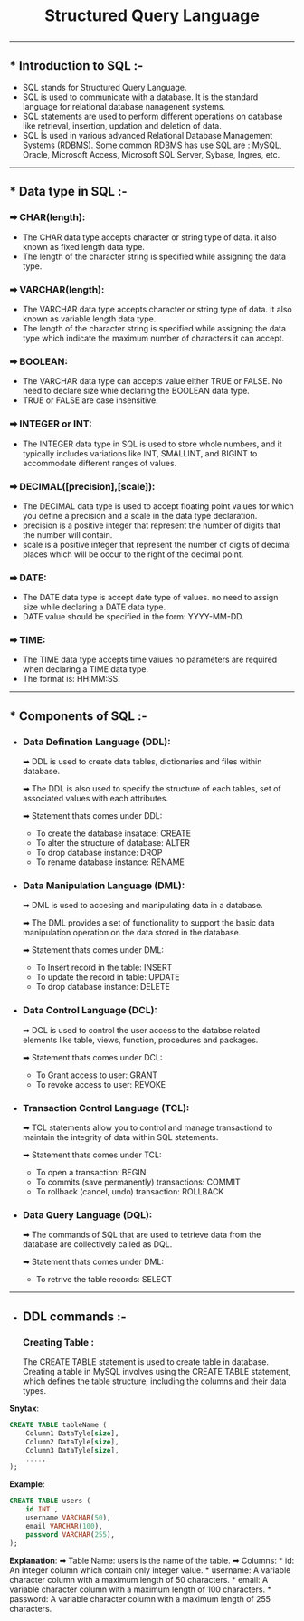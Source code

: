 # <p align="center"> Structured Query Language </p>
<!------------------------------------------------------------->
----------------------------------------------------------------------------------------------------------------------------------------------

## * Introduction to SQL :-

- SQL stands for Structured Query Language.
- SQL is used to communicate with a database. It is the standard language for relational database nanagenent systems.
- SQL statements are used to perform different operations on database like retrieval, insertion, updation and deletion of data.
- SQL İs used in various advanced Relational Database Management Systems (RDBMS). Some common RDBMS has use SQL are : MySQL, Oracle, Microsoft Access, Microsoft SQL Server, Sybase, Ingres, etc.


<!------------------------------------------------------------->
----------------------------------------------------------------------------------------------------------------------------------------------

## * Data type in SQL :-
### ➡ CHAR(length):
- The CHAR data type accepts character or string type of data. it also known as fixed length data type.
- The length of the character string is specified while assigning the data type.

### ➡ VARCHAR(length):
- The VARCHAR data type accepts character or string type of data. it also known as variable length data type.
- The length of the character string is specified while assigning the data type which indicate the maximum number of characters it can accept.

### ➡ BOOLEAN:
- The VARCHAR data type can accepts value either TRUE or FALSE. No need to declare size whie declaring the BOOLEAN data type.
- TRUE or FALSE are case insensitive.


### ➡ INTEGER or INT:
- The INTEGER data type in SQL is used to store whole numbers, and it typically includes variations like INT, SMALLINT, and BIGINT to accommodate different ranges of values.


### ➡ DECIMAL([precision],[scale]):
- The DECIMAL data type is used to accept floating point values for which you define a precision and a scale in the data type declaration.
- precision is a positive integer that represent the number of digits that the number will contain.
- scale is a positive integer that represent the number of digits of decimal places which will be occur to the right of the decimal point. 


### ➡ DATE:
- The DATE data type is accept date type of values. no need to assign size while declaring a DATE data type.
- DATE value should be specified in the form: YYYY-MM-DD.

### ➡ TIME:
- The TIME data type accepts time vaiues no parameters are required when declaring a TIME data type.
- The format is: HH:MM:SS. 

<!------------------------------------------------------------->
----------------------------------------------------------------------------------------------------------------------------------------------

## * Components of SQL :-

- ### Data Defination Language (DDL):
    ➡ DDL is used to create data tables, dictionaries and files within database.

    ➡ The DDL is also used to specify the structure of each tables, set of associated values with each attributes.
  
    ➡ Statement thats comes under DDL:
  
  * To create the database insatace: CREATE
  * To alter the structure of database: ALTER
  * To drop database instance: DROP
  * To rename database instance: RENAME

  
- ### Data Manipulation Language (DML):
     ➡ DML is used to accesing and manipulating data in a database.

    ➡ The DML provides a set of functionality to support the basic data manipulation operation on the data stored in the database.
  
    ➡ Statement thats comes under DML:
  
  * To Insert record in the table: INSERT
  * To update the record in table: UPDATE
  * To drop database instance: DELETE
    
- ### Data Control Language (DCL):
    ➡ DCL is used to control the user access to the databse related elements like table, views, function, procedures and packages.
  
    ➡ Statement thats comes under DCL:
  
  * To Grant access to user: GRANT
  * To revoke access to user: REVOKE
    
- ### Transaction Control Language (TCL):
    ➡ TCL statements allow you to control and manage transactiond to maintain the integrity of data within SQL statements.
  
    ➡ Statement thats comes under TCL:
  
  * To open a transaction: BEGIN 
  * To commits (save permanently) transactions: COMMIT
  * To rollback (cancel, undo) transaction: ROLLBACK
    
- ### Data Query Language (DQL):
    ➡  The commands of SQL that are used to tetrieve data from the database are collectively called as DQL.
  
    ➡ Statement thats comes under DML:

  * To retrive the table records: SELECT 

<!------------------------------------------------------------->
----------------------------------------------------------------------------------------------------------------------------------------------

    
- ## DDL commands :-
  ### Creating Table :
  The CREATE TABLE statement is used to create table in database. Creating a table in MySQL involves using the CREATE TABLE statement, which defines the table structure, including the columns and their data types.

 **Snytax**:
```sql
CREATE TABLE tableName (
    Column1 DataTyle[size],
    Column2 DataTyle[size],
    Column3 DataTyle[size],
    .....
);
```

 **Example**:
```sql
CREATE TABLE users (
    id INT ,
    username VARCHAR(50),
    email VARCHAR(100),
    password VARCHAR(255),
);

```

 **Explanation**:
 ➡ Table Name: users is the name of the table.
 ➡ Columns:
    * id: An integer column which contain only integer value. 
    * username: A variable character column with a maximum length of 50 characters.
    * email: A variable character column with a maximum length of 100 characters.
    * password: A variable character column with a maximum length of 255 characters.

